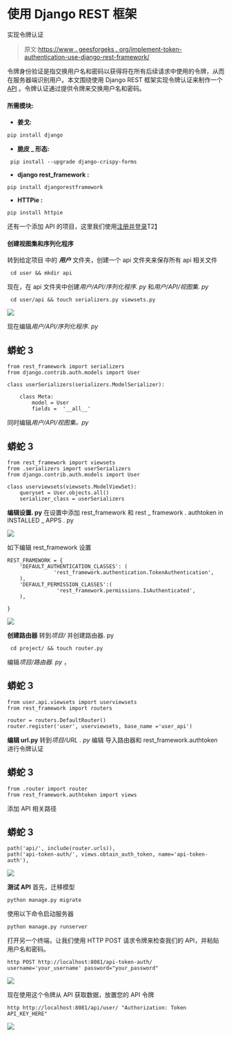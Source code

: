 # 使用 Django REST 框架

实现令牌认证

> 原文:[https://www . geesforgeks . org/implement-token-authentication-use-django-rest-framework/](https://www.geeksforgeeks.org/implement-token-authentication-using-django-rest-framework/)

令牌身份验证是指交换用户名和密码以获得将在所有后续请求中使用的令牌，从而在服务器端识别用户。本文围绕使用 Django REST 框架实现令牌认证来制作一个 [API](https://www.geeksforgeeks.org/rest-api-introduction/) 。令牌认证通过提供令牌来交换用户名和密码。

#### 所需模块:

*   **姜戈:**

```
pip install django
```

*   **脆皮 _ 形态:**

```
 pip install --upgrade django-crispy-forms 
```

*   **django rest_framework :**

```
pip install djangorestframework
```

*   **HTTPie :**

```
pip install httpie
```

还有一个添加 API 的项目，这里我们使用[注册并登录](https://www.geeksforgeeks.org/django-sign-up-and-login-with-confirmation-email-python/)T2】

#### 创建视图集和序列化程序

转到给定项目
中的 ***用户*** 文件夹，创建一个 api 文件夹来保存所有 api 相关文件

```
 cd user && mkdir api 
```

现在，在 api 文件夹中创建*用户/API/序列化程序. py* 和*用户/API/视图集. py*

```
 cd user/api && touch serializers.py viewsets.py 
```

![](img/6f35d3585fedd99946f0c4f849b8cd28.png)

现在编辑*用户/API/序列化程序. py*

## 蟒蛇 3

```
from rest_framework import serializers
from django.contrib.auth.models import User

class userSerializers(serializers.ModelSerializer):

    class Meta:
        model = User
        fields =  '__all__'
```

同时编辑*用户/API/视图集。py*

## 蟒蛇 3

```
from rest_framework import viewsets
from .serializers import userSerializers
from django.contrib.auth.models import User

class userviewsets(viewsets.ModelViewSet):
    queryset = User.objects.all()
    serializer_class = userSerializers
```

**编辑设置. py**
在设置中添加 rest_framework 和 rest _ framework . authtoken in INSTALLED _ APPS . py

![](img/64ae852e516d584388fce65ea28eb664.png)

如下编辑 rest_framework 设置

```
REST_FRAMEWORK = {
    'DEFAULT_AUTHENTICATION_CLASSES': (
               'rest_framework.authentication.TokenAuthentication',
    ),
    'DEFAULT_PERMISSION_CLASSES':(
                'rest_framework.permissions.IsAuthenticated',
    ),

}
```

![](img/61c1e945a1839df07153013d3f9cad4e.png)

**创建路由器**
转到*项目/* 并创建路由器. py

```
 cd project/ && touch router.py 
```

编辑*项目/路由器. py* ，

## 蟒蛇 3

```
from user.api.viewsets import userviewsets
from rest_framework import routers

router = routers.DefaultRouter()
router.register('user', userviewsets, base_name ='user_api')
```

**编辑 url.py**
转到*项目/URL . py*
编辑
导入路由器和 rest_framework.authtoken 进行令牌认证

## 蟒蛇 3

```
from .router import router
from rest_framework.authtoken import views
```

添加 API 相关路径

## 蟒蛇 3

```
path('api/', include(router.urls)),
path('api-token-auth/', views.obtain_auth_token, name='api-token-auth'),
```

![](img/53454b81b438235ccff5eec8ee11c082.png)

**测试 API**
首先，迁移模型

```
python manage.py migrate 
```

使用以下命令启动服务器

```
python manage.py runserver
```

打开另一个终端，让我们使用 HTTP POST 请求令牌来检查我们的 API，并粘贴用户名和密码。

```
http POST http://localhost:8081/api-token-auth/ username='your_username' password="your_password"
```

![](img/a12784d234eba18b92cfa035fe8b6f49.png)

现在使用这个令牌从 API 获取数据，放置您的 API 令牌

```
http http://localhost:8081/api/user/ "Authorization: Token API_KEY_HERE"
```

![](img/ea0aa9ade518e3d44321cb238766f450.png)